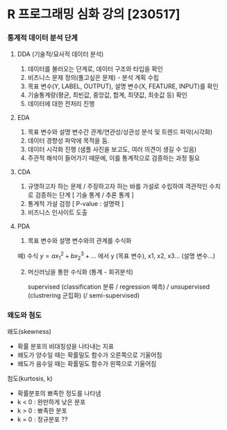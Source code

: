 # R 프로그래밍 심화 강의 [230517]

### 통계적 데이터 분석 단계

1. DDA (기술적/묘사적 데이터 분석)
    1. 데이터를 불러오는 단계로, 데이터 구조와 타입을 확인
    2. 비즈니스 문제 정의(풀고싶은 문제) - 분석 계획 수립
    3. 목표 변수(Y, LABEL, OUTPUT), 설명 변수(X, FEATURE, INPUT)를 확인
    4. 기술통계량(평균, 최빈값, 중앙값, 합계, 최댓값, 최솟값 등) 확인
    5. 데이터에 대한 전처리 진행
2. EDA
    1. 목표 변수와 설명 변수간 관계/연관성/상관성 분석 및 트렌드 파악(시각화)
    2. 데이터 경향성 파악에 목적을 둠.
    3. 데이터 시각화 진행 (샘플 사진을 보고도, 여러 의견이 생길 수 있음)
    4. 주관적 해석이 들어가기 때문에, 이를 통계적으로 검증하는 과정 필요
3. CDA
    1. 규명하고자 하는 문제 / 주장하고자 하는 바를 가설로 수립하여 객관적인 수치로 검증하는 단계 [ 기술 통계 / 추론 통계 ]
    2. 통계적 가설 검정 [ P-value : 설명력 ]
    3. 비즈니스 인사이트 도출
4. PDA 
    1. 목표 변수와 설명 변수와의 관계를 수식화

    예) 수식 $y = ax_1 ^2  +bx_2 ^ 3 + ...$ 에서 y (목표 변수), x1, x2, x3… (설명 변수…)
        
    
    2. 머신러닝을 통한 수식화 (통계 - 회귀분석)
        
        supervised (classification 분류 / regression 예측) / unsupervised  (clustrering 군집화) 
        (/ semi-supervised)
        
### 왜도와 첨도        
 
왜도(skewness) 
- 확률 분포의 비대칭성을 나타내는 지표
- 왜도가 양수일 때는 확률밀도 함수가 오른쪽으로 기울어짐
- 왜도가 음수일 때는 확률밀도 함수가 왼쪽으로 기울어짐

첨도(kurtosis, k)
- 확률분포의 뾰족한 정도를 나타냄
- k < 0 : 완만하게 낮은 분포
- k > 0 : 뾰족한 분포
- k = 0 : 정규분포 ??
